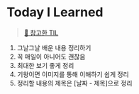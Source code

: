 # Today I Learned
>  [🔗 참고한 TIL](https://github.com/namjunemy/TIL)

1. 그날그날 배운 내용 정리하기<br>
2. 꼭 매일이 아니어도 괜찮음<br>
3. 최대한 보기 좋게 정리<br>
4. 기왕이면 이미지를 통해 이해하기 쉽게 정리<br>
5. 정리할 내용의 제목은 [날짜 - 제목]으로 정리 <br>
